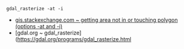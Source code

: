     gdal_rasterize -at -i
    
- [gis.stackexchange.com ~ getting area not in or touching polygon (options -at and -i)](https://gis.stackexchange.com/q/104586/176784)
- [gdal.org ~ gdal_rasterize](https://gdal.org/programs/gdal_rasterize.html
